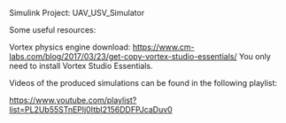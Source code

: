 Simulink Project: UAV_USV_Simulator




Some useful resources:

Vortex physics engine download: https://www.cm-labs.com/blog/2017/03/23/get-copy-vortex-studio-essentials/
You only need to install Vortex Studio Essentials.



Videos of the produced simulations can be found in the following playlist:

https://www.youtube.com/playlist?list=PL2Ub55STnEPlj0ItbI2156DDFPJcaDuv0
